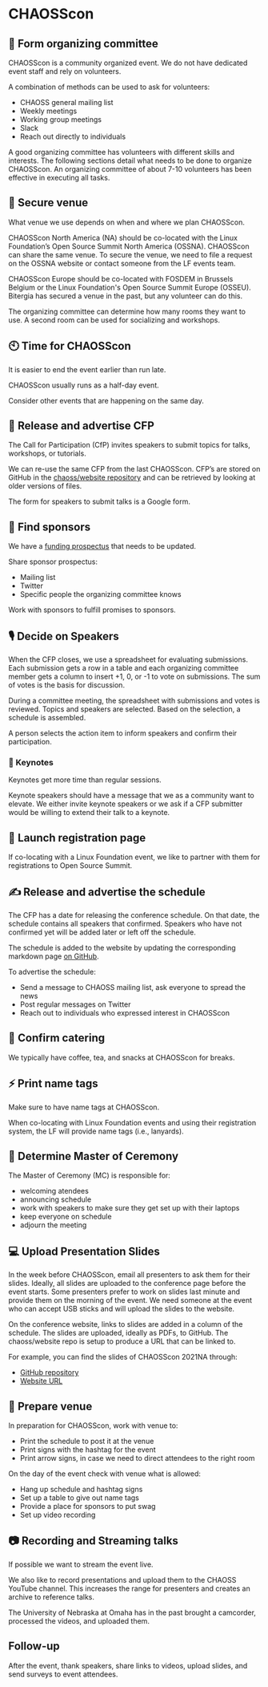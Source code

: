 # CHAOSScon

## 👥 Form organizing committee

CHAOSScon is a community organized event. We do not have dedicated event staff and rely on volunteers.

A combination of methods can be used to ask for volunteers:

* CHAOSS general mailing list
* Weekly meetings
* Working group meetings
* Slack
* Reach out directly to individuals

A good organizing committee has volunteers with different skills and interests. The following sections detail what needs to be done to organize CHAOSScon. An organizing committee of about 7-10 volunteers has been effective in executing all tasks.

## 🎪 Secure venue

What venue we use depends on when and where we plan CHAOSScon.

CHAOSScon North America \(NA\) should be co-located with the Linux Foundation’s Open Source Summit North America \(OSSNA\). CHAOSScon can share the same venue. To secure the venue, we need to file a request on the OSSNA website or contact someone from the LF events team.

CHAOSScon Europe should be co-located with FOSDEM in Brussels Belgium or the Linux Foundation's Open Source Summit Europe \(OSSEU)\. Bitergia has secured a venue in the past, but any volunteer can do this.

The organizing committee can determine how many rooms they want to use. A second room can be used for socializing and workshops.

## 🕙 Time for CHAOSScon

It is easier to end the event earlier than run late.

CHAOSScon usually runs as a half-day event. 

Consider other events that are happening on the same day.

## 📗 Release and advertise CFP

The Call for Participation \(CfP\) invites speakers to submit topics for talks, workshops, or tutorials.

We can re-use the same CFP from the last CHAOSScon. CFP’s are stored on GitHub in the [chaoss/website repository](https://github.com/chaoss/website/tree/master/CHAOSScon) and can be retrieved by looking at older versions of files.

The form for speakers to submit talks is a Google form. 

## 🤠 Find sponsors

We have a [funding prospectus](https://github.com/chaoss/website/blob/main/CHAOSScon/2021NA/CHAOSSconNA21_funding_prospectus.pdf) that needs to be updated.

Share sponsor prospectus:

* Mailing list
* Twitter
* Specific people the organizing committee knows

Work with sponsors to fulfill promises to sponsors.

## 🎙 Decide on Speakers

When the CFP closes, we use a spreadsheet for evaluating submissions. Each submission gets a row in a table and each organizing committee member gets a column to insert +1, 0, or -1 to vote on submissions. The sum of votes is the basis for discussion.

During a committee meeting, the spreadsheet with submissions and votes is reviewed. Topics and speakers are selected. Based on the selection, a schedule is assembled.

A person selects the action item to inform speakers and confirm their participation.

### 📆 Keynotes

Keynotes get more time than regular sessions.

Keynote speakers should have a message that we as a community want to elevate. We either invite keynote speakers or we ask if a CFP submitter would be willing to extend their talk to a keynote.

## 📔 Launch registration page

If co-locating with a Linux Foundation event, we like to partner with them for registrations to Open Source Summit. 

## ✍ Release and advertise the schedule

The CFP has a date for releasing the conference schedule. On that date, the schedule contains all speakers that confirmed. Speakers who have not confirmed yet will be added later or left off the schedule.

The schedule is added to the website by updating the corresponding markdown page [on GitHub](https://github.com/chaoss/website/tree/master/CHAOSScon).

To advertise the schedule:

* Send a message to CHAOSS mailing list, ask everyone to spread the news
* Post regular messages on Twitter
* Reach out to individuals who expressed interest in CHAOSScon

## 🍟 Confirm catering

We typically have coffee, tea, and snacks at CHAOSScon for breaks.

## ⚡ Print name tags

Make sure to have name tags at CHAOSScon.

When co-locating with Linux Foundation events and using their registration system, the LF will provide name tags \(i.e., lanyards\).

## 🥳 Determine Master of Ceremony

The Master of Ceremony \(MC\) is responsible for:

* welcoming atendees
* announcing schedule
* work with speakers to make sure they get set up with their laptops
* keep everyone on schedule
* adjourn the meeting

## 💻 Upload Presentation Slides

In the week before CHAOSScon, email all presenters to ask them for their slides. Ideally, all slides are uploaded to the conference page before the event starts. Some presenters prefer to work on slides last minute and provide them on the morning of the event. We need someone at the event who can accept USB sticks and will upload the slides to the website.

On the conference website, links to slides are added in a column of the schedule. The slides are uploaded, ideally as PDFs, to GitHub. The chaoss/website repo is setup to produce a URL that can be linked to.

For example, you can find the slides of CHAOSScon 2021NA through:

- [GitHub repository](https://github.com/chaoss/website/tree/main/CHAOSScon/2021NA/slides)
- [Website URL](https://chaoss.community/chaosscon-2021-na/)



## 📀 Prepare venue

In preparation for CHAOSScon, work with venue to:

* Print the schedule to post it at the venue
* Print signs with the hashtag for the event
* Print arrow signs, in case we need to direct attendees to the right room

On the day of the event check with venue what is allowed:

* Hang up schedule and hashtag signs
* Set up a table to give out name tags
* Provide a place for sponsors to put swag
* Set up video recording

## 📷 Recording and Streaming talks

If possible we want to stream the event live. 

We also like to record presentations and upload them to the CHAOSS YouTube channel. This increases the range for presenters and creates an archive to reference talks.

The University of Nebraska at Omaha has in the past brought a camcorder, processed the videos, and uploaded them.

## Follow-up

After the event, thank speakers, share links to videos, upload slides, and send surveys to event attendees.

